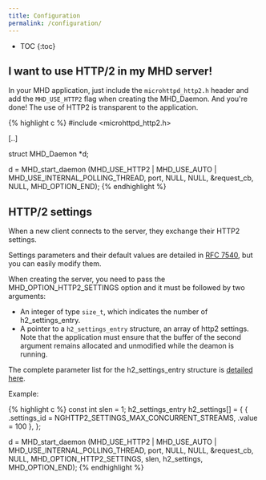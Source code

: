 ```yaml
---
title: Configuration
permalink: /configuration/
---
```


* TOC
{:toc}

## I want to use HTTP/2 in my MHD server!

In your MHD application, just include the ``microhttpd_http2.h``
header and add the ``MHD_USE_HTTP2`` flag when creating the MHD_Daemon.
And you're done! The use of HTTP2 is transparent to the application.

{% highlight c %}
#include <microhttpd_http2.h>

[..]

struct MHD_Daemon *d;

d = MHD_start_daemon (MHD_USE_HTTP2 |
                      MHD_USE_AUTO | MHD_USE_INTERNAL_POLLING_THREAD,
                      port,
                      NULL, NULL, &request_cb, NULL,
                      MHD_OPTION_END);
{% endhighlight %}

## HTTP/2 settings

When a new client connects to the server, they exchange their HTTP2 settings.

Settings parameters and their default values are detailed in
[RFC 7540](https://tools.ietf.org/html/rfc7540#section-6.5.2), but
you can easily modify them.

When creating the server, you need to pass the MHD_OPTION_HTTP2_SETTINGS option
and it must be followed by two arguments:
 - An integer of type `size_t`, which indicates the number of
   h2_settings_entry.
 - A pointer to a `h2_settings_entry` structure, an array of http2
   settings.
Note that the application must ensure that the buffer of the
second argument remains allocated and unmodified while the
deamon is running.

The complete parameter list for the h2_settings_entry structure is
[detailed here](https://nghttp2.org/documentation/enums.html?#c.nghttp2_settings_id).

Example:

{% highlight c %}
const int slen = 1;
h2_settings_entry h2_settings[] = {
    { .settings_id = NGHTTP2_SETTINGS_MAX_CONCURRENT_STREAMS,
      .value = 100 },
};

d = MHD_start_daemon (MHD_USE_HTTP2 |
                      MHD_USE_AUTO | MHD_USE_INTERNAL_POLLING_THREAD,
                      port,
                      NULL, NULL, &request_cb, NULL,
                      MHD_OPTION_HTTP2_SETTINGS, slen, h2_settings,
                      MHD_OPTION_END);
{% endhighlight %}
